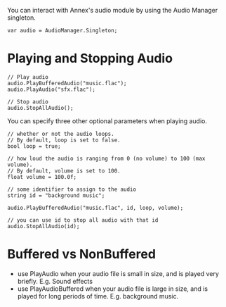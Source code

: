 You can interact with Annex's audio module by using the Audio Manager singleton. 

``` CSharp
var audio = AudioManager.Singleton;
```
# Playing and Stopping Audio

``` CSharp
// Play audio
audio.PlayBufferedAudio("music.flac");
audio.PlayAudio("sfx.flac");

// Stop audio
audio.StopAllAudio();
```
You can specify three other optional parameters when playing audio.

``` CSharp
// whether or not the audio loops. 
// By default, loop is set to false.
bool loop = true; 

// how loud the audio is ranging from 0 (no volume) to 100 (max volume).
// By default, volume is set to 100.
float volume = 100.0f; 

// some identifier to assign to the audio
string id = "background music";

audio.PlayBufferedAudio("music.flac", id, loop, volume);

// you can use id to stop all audio with that id
audio.StopAllAudio(id);
```

# Buffered vs NonBuffered

* use PlayAudio when your audio file is small in size, and is played very briefly. E.g. Sound effects
* use PlayAudioBuffered when your audio file is large in size, and is played for long periods of time. E.g. background music.